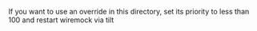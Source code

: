 If you want to use an override in this directory, set its priority to less than 100 and restart wiremock via tilt